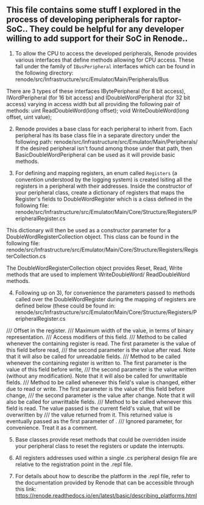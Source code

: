 ## This file contains some stuff I explored in the process of developing peripherals for raptor-SoC.. They could be helpful for any developer willing to add support for their SoC in Renode.. 


1. To allow the CPU to access the developed peripherals, Renode provides various interfaces that define methods allowing for CPU access. These fall under the family of `IBusPeripheral` interfaces which can be found in the following directory:
      renode/src/Infrastructure/src/Emulator/Main/Peripherals/Bus
      
There are 3 types of these interfaces IBytePeripheral (for 8 bit access), IWordPeripheral (for 16 bit access) and IDoubleWordPeripheral (for 32 bit access) varying in access width but all providing the following pair of methods:
      uint ReadDoubleWord(long offset);
      void WriteDoubleWord(long offset, uint value);


2. Renode provides a base class for each peripheral to inherit from. Each peripheral has its base class file in a separate directory under the following path:
    renode/src/Infrastructure/src/Emulator/Main/Peripherals/
If the desired peripheral isn't found among those under that path, then BasicDoubleWordPeripheral can be used as it will provide basic methods.   


3. For defining and mapping registers, an enum called `Registers` (a convention understood by the logging system) is created lsiting all the registers in a peripheral with their addresses. 
Inside the constructor of your peripheral class, create a dictionary of registers that maps the Register's fields to DoubleWordRegister which is a class defined in the following file: 
      renode/src/Infrastructure/src/Emulator/Main/Core/Structure/Registers/PeripheralRegister.cs
      
This dictionary will then be used as a constructor parameter for a DoubleWordRegisterCollection object. This class can be found in the following file:
      renode/src/Infrastructure/src/Emulator/Main/Core/Structure/Registers/RegisterCollection.cs
      
The DoubleWordRegisterCollection object provides Reset, Read, Write methods that are used to implement WriteDoubleWord/ ReadDoubleWord methods.   


4. Following up on 3), for convenience the parameters passed to methods called over the DoubleWordRegister during the mapping of registers are defined below (these could be found in: renode/src/Infrastructure/src/Emulator/Main/Core/Structure/Registers/PeripheralRegister.cs

/// <param name="position">Offset in the register.</param>
/// <param name="width">Maximum width of the value, in terms of binary representation.</param> 
/// <param name="mode">Access modifiers of this field.</param>
/// <param name="readCallback">Method to be called whenever the containing register is read. The first parameter is the value of this field before read,
/// the second parameter is the value after read. Note that it will also be called for unreadable fields.</param>
/// <param name="writeCallback">Method to be called whenever the containing register is written to. The first parameter is the value of this field before write,
/// the second parameter is the value written (without any modification). Note that it will also be called for unwrittable fields.</param>
/// <param name="changeCallback">Method to be called whenever this field's value is changed, either due to read or write. The first parameter is the value of this field before change,
/// the second parameter is the value after change. Note that it will also be called for unwrittable fields.</param>
/// <param name="valueProviderCallback">Method to be called whenever this field is read. The value passed is the current field's value, that will be overwritten by
/// the value returned from it. This returned value is eventually passed as the first parameter of <paramref name="readCallback"/>.</param>
/// <param name="name">Ignored parameter, for convenience. Treat it as a comment.</param>
        
        
5. Base classes provide reset methods that could be overridden inside your peripheral class to reset the registers or update the interrupts. 

6. All registers addresses used within a single .cs peripheral design file are relative to the registration point in the .repl file.

7. For details about how to describe the platform in the .repl file, refer to the documentation provided by Renode that can be accessible through this link: 
      https://renode.readthedocs.io/en/latest/basic/describing_platforms.html
